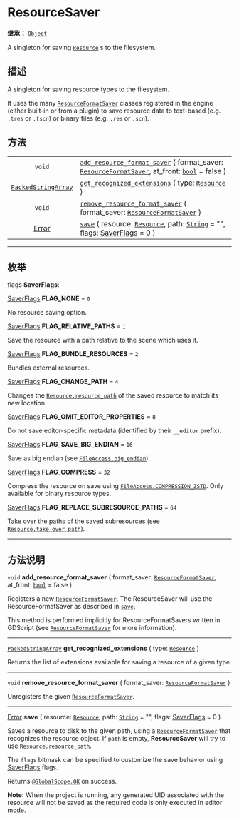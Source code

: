<!-- ⚠ 请勿编辑本文件 ⚠ -->
<!-- 本文档使用脚本从 WeDot 引擎源码仓库生成。 -->
<!-- 生成脚本：https://github.com/WeDot-Engine/WeDot/tree/4.3/doc/tools/make_md.py； -->
<!-- 原文件：https://github.com/WeDot-Engine/WeDot/tree/4.3/doc/classes/ResourceSaver.xml。 -->

<div id="_class_resourcesaver"></div>

# ResourceSaver

**继承：** [`Object`](class_object.md)

A singleton for saving [`Resource`](class_resource.md) s to the filesystem.

## 描述

A singleton for saving resource types to the filesystem.

It uses the many [`ResourceFormatSaver`](class_resourceformatsaver.md) classes registered in the engine (either built-in or from a plugin) to save resource data to text-based (e.g. `.tres` or `.tscn`) or binary files (e.g. `.res` or `.scn`).

## 方法

|||
|:-:|:--|
| `void`                                            | [`add_resource_format_saver`](#class_resourcesaver_method_add_resource_format_saver) ( format_saver: [`ResourceFormatSaver`](class_resourceformatsaver.md), at_front: [`bool`](class_bool.md) = false ) |
| [`PackedStringArray`](class_packedstringarray.md) | [`get_recognized_extensions`](#class_resourcesaver_method_get_recognized_extensions) ( type: [`Resource`](class_resource.md) )                                                                          |
| `void`                                            | [`remove_resource_format_saver`](#class_resourcesaver_method_remove_resource_format_saver) ( format_saver: [`ResourceFormatSaver`](class_resourceformatsaver.md) )                                      |
| [Error](#enum_@globalscope_error)                 | [`save`](#class_resourcesaver_method_save) ( resource: [`Resource`](class_resource.md), path: [`String`](class_string.md) = "", flags: [SaverFlags](#enum_resourcesaver_saverflags) = 0 )               |

<!-- rst-class:: classref-section-separator -->

---

## 枚举

<div id="_class_enum_resourcesaver_saverflags"></div>

flags **SaverFlags**: <div id="enum_resourcesaver_saverflags"></div>

<div id="_class_resourcesaver_constant_flag_none"></div>

[SaverFlags](#enum_resourcesaver_saverflags) **FLAG_NONE** = ``0``

No resource saving option.

<div id="_class_resourcesaver_constant_flag_relative_paths"></div>

[SaverFlags](#enum_resourcesaver_saverflags) **FLAG_RELATIVE_PATHS** = ``1``

Save the resource with a path relative to the scene which uses it.

<div id="_class_resourcesaver_constant_flag_bundle_resources"></div>

[SaverFlags](#enum_resourcesaver_saverflags) **FLAG_BUNDLE_RESOURCES** = ``2``

Bundles external resources.

<div id="_class_resourcesaver_constant_flag_change_path"></div>

[SaverFlags](#enum_resourcesaver_saverflags) **FLAG_CHANGE_PATH** = ``4``

Changes the [`Resource.resource_path`](#class_resource_property_resource_path) of the saved resource to match its new location.

<div id="_class_resourcesaver_constant_flag_omit_editor_properties"></div>

[SaverFlags](#enum_resourcesaver_saverflags) **FLAG_OMIT_EDITOR_PROPERTIES** = ``8``

Do not save editor-specific metadata (identified by their `__editor` prefix).

<div id="_class_resourcesaver_constant_flag_save_big_endian"></div>

[SaverFlags](#enum_resourcesaver_saverflags) **FLAG_SAVE_BIG_ENDIAN** = ``16``

Save as big endian (see [`FileAccess.big_endian`](#class_fileaccess_property_big_endian)).

<div id="_class_resourcesaver_constant_flag_compress"></div>

[SaverFlags](#enum_resourcesaver_saverflags) **FLAG_COMPRESS** = ``32``

Compress the resource on save using [`FileAccess.COMPRESSION_ZSTD`](#class_fileaccess_constant_compression_zstd). Only available for binary resource types.

<div id="_class_resourcesaver_constant_flag_replace_subresource_paths"></div>

[SaverFlags](#enum_resourcesaver_saverflags) **FLAG_REPLACE_SUBRESOURCE_PATHS** = ``64``

Take over the paths of the saved subresources (see [`Resource.take_over_path`](#class_resource_method_take_over_path)).

<!-- rst-class:: classref-section-separator -->

---

## 方法说明

<div id="_class_resourcesaver_method_add_resource_format_saver"></div>

`void` **add_resource_format_saver** ( format_saver: [`ResourceFormatSaver`](class_resourceformatsaver.md), at_front: [`bool`](class_bool.md) = false )<div id="class_resourcesaver_method_add_resource_format_saver"></div>

Registers a new [`ResourceFormatSaver`](class_resourceformatsaver.md). The ResourceSaver will use the ResourceFormatSaver as described in [`save`](#class_resourcesaver_method_save).

This method is performed implicitly for ResourceFormatSavers written in GDScript (see [`ResourceFormatSaver`](class_resourceformatsaver.md) for more information).

<!-- rst-class:: classref-item-separator -->

---

<div id="_class_resourcesaver_method_get_recognized_extensions"></div>

[`PackedStringArray`](class_packedstringarray.md) **get_recognized_extensions** ( type: [`Resource`](class_resource.md) )<div id="class_resourcesaver_method_get_recognized_extensions"></div>

Returns the list of extensions available for saving a resource of a given type.

<!-- rst-class:: classref-item-separator -->

---

<div id="_class_resourcesaver_method_remove_resource_format_saver"></div>

`void` **remove_resource_format_saver** ( format_saver: [`ResourceFormatSaver`](class_resourceformatsaver.md) )<div id="class_resourcesaver_method_remove_resource_format_saver"></div>

Unregisters the given [`ResourceFormatSaver`](class_resourceformatsaver.md).

<!-- rst-class:: classref-item-separator -->

---

<div id="_class_resourcesaver_method_save"></div>

[Error](#enum_@globalscope_error) **save** ( resource: [`Resource`](class_resource.md), path: [`String`](class_string.md) = "", flags: [SaverFlags](#enum_resourcesaver_saverflags) = 0 )<div id="class_resourcesaver_method_save"></div>

Saves a resource to disk to the given path, using a [`ResourceFormatSaver`](class_resourceformatsaver.md) that recognizes the resource object. If `path` is empty, **ResourceSaver** will try to use [`Resource.resource_path`](#class_resource_property_resource_path).

The `flags` bitmask can be specified to customize the save behavior using [SaverFlags](#enum_resourcesaver_saverflags) flags.

Returns [`@GlobalScope.OK`](#class_@globalscope_constant_ok) on success.

 **Note:** When the project is running, any generated UID associated with the resource will not be saved as the required code is only executed in editor mode.

[^virtual]: 本方法通常需要用户覆盖才能生效。
[^const]: 本方法无副作用，不会修改该实例的任何成员变量。
[^vararg]: 本方法除了能接受在此处描述的参数外，还能够继续接受任意数量的参数。
[^constructor]: 本方法用于构造某个类型。
[^static]: 调用本方法无需实例，可直接使用类名进行调用。
[^operator]: 本方法描述的是使用本类型作为左操作数的有效运算符。
[^bitfield]: 这个值是由下列位标志构成位掩码的整数。
[^void]: 无返回值。
